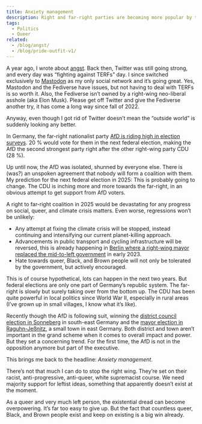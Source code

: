 ```yaml
---
title: Anxiety management
description: Right and far-right parties are becoming more popular by the day. What does this mean for queer people like me?
tags:
  - Politics
  - Queer
related:
  - /blog/angst/
  - /blog/pride-outfit-v1/
---
```


A year ago, I wrote about [angst](blog/2022-07-17-angst.md). Back then, Twitter was still going strong, and every day was “fighting against TERFs” day. I since switched exclusively to [Mastodon](https://mastodon.social/@mvsde) as my only social network and it’s going great. Yes, Mastodon and the Fediverse have issues, but not having to deal with TERFs is so worth it. Also, the Fediverse isn’t owned by a right-wing neo-liberal asshole (aka Elon Musk). Please get off Twitter and give the Fediverse another try, it has come a long way since fall of 2022.

Anyway, even though I got rid of Twitter doesn’t mean the “outside world” is suddenly looking any better.

In Germany, the far-right nationalist party [AfD is riding high in election surveys](https://www.dw.com/en/poll-far-right-afd-is-germanys-second-strongest-party/a-66154675). 20 % would vote for them in the next federal election, making the AfD the second strongest party right after the other right-wing party CDU (28 %).

Up until now, the AfD was isolated, shunned by everyone else. There is (was?) an unspoken agreement that nobody will form a coalition with them. My prediction for the next federal election in 2025: This is probably going to change. The CDU is inching more and more towards the far-right, in an obvious attempt to get support from AfD voters.

A right to far-right coalition in 2025 would be devastating for any progress on social, queer, and climate crisis matters. Even worse, regressions won’t be unlikely:

- Any attempt at fixing the climate crisis will be stopped, instead continuing and intensifying our current planet-killing approach.
- Advancements in public transport and cycling infrastructure will be reversed, this is already happening in [Berlin where a right-wing mayor replaced the mid-to-left government](https://en.wikipedia.org/wiki/2023_Berlin_state_election) in early 2023.
- Hate towards queer, Black, and Brown people will not only be tolerated by the government, but actively encouraged.

This is of course hypothetical, lots can happen in the next two years. But federal elections are only one part of Germany’s republic system. The far-right is slowly but surely taking over from the bottom up. The CDU has been quite powerful in local politics since World War II, especially in rural areas (I’ve grown up in small villages, I know what it’s like).

Recently though the AfD is following suit, winning the [district council election in Sonneberg](https://www.dw.com/en/germany-far-right-afd-wins-first-governing-post/a-66024256) in south-east Germany and the [mayor election in Raguhn-Jeßnitz](https://www.dw.com/en/why-is-far-right-populism-becoming-more-popular-in-germany/a-66084741), a small town in east Germany. Both district and town aren’t important in the grand scheme when it comes to overall impact and power. But they set a concerning trend. For the first time, the AfD is not in the opposition anymore but part of the executive.

This brings me back to the headline: _Anxiety management_.

There’s not that much I can do to stop the right wing. They’re set on their racist, anti-progressive, anti-queer, white supremacist course. We need majority support for leftist ideas, something that apparently doesn’t exist at the moment.

As a queer and very much left person, the existential dread can become overpowering. It’s far too easy to give up. But the fact that countless queer, Black, and Brown people exist and keep on existing is a big win already.
